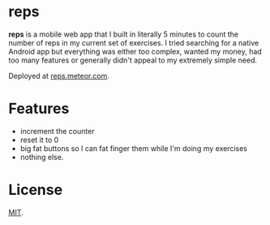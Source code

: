 reps
====

**reps** is a mobile web app that I built in literally 5 minutes to count the number of reps in my current set of exercises. I tried searching for a native Android app but everything was either too complex, wanted my money, had too many features or generally didn't appeal to my extremely simple need.

Deployed at [reps.meteor.com](http://reps.meteor.com/).

Features
===
- increment the counter
- reset it to 0
- big fat buttons so I can fat finger them while I'm doing my exercises
- nothing else.

License
===
[MIT](LICENSE).
